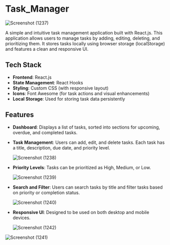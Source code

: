 # Task_Manager
![Screenshot (1237)](https://github.com/user-attachments/assets/b5a0c179-96b6-447c-a061-2a01181b03df)

A simple and intuitive task management application built with React.js. This application allows users to manage tasks by adding, editing, deleting, and prioritizing them. It stores tasks locally using browser storage (localStorage) and features a clean and responsive UI.
## Tech Stack

- **Frontend**: React.js
- **State Management**: React Hooks
- **Styling**: Custom CSS (with responsive layout)
- **Icons**: Font Awesome (for task actions and visual enhancements)
- **Local Storage**: Used for storing task data persistently
## Features

- **Dashboard**: Displays a list of tasks, sorted into sections for upcoming, overdue, and completed tasks.
- **Task Management**: Users can add, edit, and delete tasks. Each task has a title, description, due date, and priority level.
  
  ![Screenshot (1238)](https://github.com/user-attachments/assets/2cbba4c8-040e-4be4-b4b1-dab4ff6f1ce9)

- **Priority Levels**: Tasks can be prioritized as High, Medium, or Low.
  
  ![Screenshot (1239)](https://github.com/user-attachments/assets/759812e6-8e82-464c-aa47-2c40a5c5247b)

- **Search and Filter**: Users can search tasks by title and filter tasks based on priority or completion status.
  
  ![Screenshot (1240)](https://github.com/user-attachments/assets/5ac2f104-94ff-43cf-875c-bc97af49f293)

- **Responsive UI**: Designed to be used on both desktop and mobile devices.
  
  ![Screenshot (1242)](https://github.com/user-attachments/assets/79c6c4d7-049c-4475-bddc-77117b7ad0a4)
  
![Screenshot (1241)](https://github.com/user-attachments/assets/b2891f2a-aad9-4af0-8177-26afa34bab9d)


  
